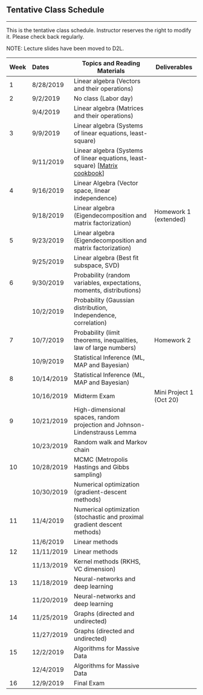## Tentative Class Schedule
---
 This is the tentative class schedule. Instructor reserves the right to modify it. Please check back regularly. 
 
 NOTE: Lecture slides have been moved to D2L. 

| Week |    Dates   |    Topics and Reading Materials                |     Deliverables     |
|------|:-----------|------------------------------------------------|----------------------|
| 1  | 8/28/2019  | Linear algebra (Vectors and their operations)  |                    |
| 2  | 9/2/2019   |     No class (Labor day)                       |                    | 
|    | 9/4/2019   | Linear algebra (Matrices and their operations) |                    |
| 3  | 9/9/2019   | Linear algebra (Systems of linear equations, least-square)   |  |
|    | 9/11/2019  | Linear algebra (Systems of linear equations, least-square)    [[Matrix cookbook](https://www.math.uwaterloo.ca/~hwolkowi/matrixcookbook.pdf)] |                    | 
| 4  | 9/16/2019  | Linear Algebra (Vector space, linear independence) |    |
|    | 9/18/2019  | Linear algebra (Eigendecomposition and matrix factorization) | Homework 1 (extended) | 
| 5  | 9/23/2019  | Linear algebra (Eigendecomposition and matrix factorization) |  |
|    | 9/25/2019  | Linear algebra (Best fit subspace, SVD) |  |
| 6  | 9/30/2019  | Probability (random variables, expectations, moments, distributions) | |
|    | 10/2/2019  | Probability (Gaussian distribution, Independence, correlation) | |
| 7  | 10/7/2019  | Probability (limit theorems, inequalities, law of large numbers) | Homework 2 |
|    | 10/9/2019  | Statistical Inference (ML, MAP and Bayesian) | |
| 8  | 10/14/2019 | Statistical Inference (ML, MAP and Bayesian)   |  | 
|    | 10/16/2019 | Midterm Exam | Mini Project 1 (Oct 20) |
| 9  | 10/21/2019 | High-dimensional spaces, random projection and Johnson-Lindenstrauss Lemma | |
|    | 10/23/2019 | Random walk and Markov chain | |
| 10 | 10/28/2019 | MCMC (Metropolis Hastings and Gibbs sampling) | |
|    | 10/30/2019 | Numerical optimization (gradient-descent methods) | |
| 11 | 11/4/2019  | Numerical optimization (stochastic and proximal gradient descent methods) | |
|    | 11/6/2019  | Linear methods | |
| 12 | 11/11/2019 | Linear methods | |
|    | 11/13/2019 | Kernel methods (RKHS, VC dimension) | |
| 13 | 11/18/2019 | Neural-networks and deep learning | |
|    | 11/20/2019 | Neural-networks and deep learning | |
| 14 | 11/25/2019 | Graphs (directed and undirected)| |
|    | 11/27/2019 | Graphs (directed and undirected)  | | 
| 15 | 12/2/2019  | Algorithms for Massive Data   | |
|    | 12/4/2019  | Algorithms for Massive Data | |
| 16 | 12/9/2019  | Final Exam | |
